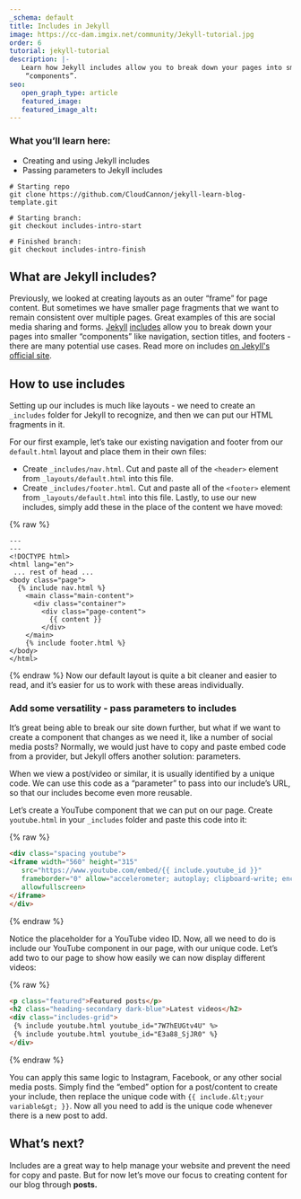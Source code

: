 ```yaml
---
_schema: default
title: Includes in Jekyll
image: https://cc-dam.imgix.net/community/Jekyll-tutorial.jpg
order: 6
tutorial: jekyll-tutorial
description: |-
   Learn how Jekyll includes allow you to break down your pages into smaller
    “components”.
seo:
   open_graph_type: article
   featured_image:
   featured_image_alt:
---
```

### What you’ll learn here:

* Creating and using Jekyll includes
* Passing parameters to Jekyll includes

```shell
# Starting repo
git clone https://github.com/CloudCannon/jekyll-learn-blog-template.git

# Starting branch:
git checkout includes-intro-start

# Finished branch:
git checkout includes-intro-finish
```

## What are Jekyll includes?

Previously, we looked at creating layouts as an outer “frame” for page content. But sometimes we have smaller page fragments that we want to remain consistent over multiple pages. Great examples of this are social media sharing and forms. <a target="_blank" rel="noopener" href="https://jekyllrb.com/docs/includes/">Jekyll</a>&nbsp;<a target="_blank" rel="noopener" href="https://jekyllrb.com/docs/includes/">includes</a>&nbsp;allow you to break down your pages into smaller “components” like navigation, section titles, and footers - there are many potential use cases. Read more on includes <a target="_blank" rel="noopener" href="https://jekyllrb.com/docs/includes/">on Jekyll's official site</a>.

## How to use includes

Setting up our includes is much like layouts - we need to create an `_includes` folder for Jekyll to recognize, and then we can put our HTML fragments in it.

For our first example, let’s take our existing navigation and footer from our `default.html` layout and place them in their own files:

* Create `_includes/nav.html`. Cut and paste all of the `<header>` element from `_layouts/default.html` into this file.
* Create `_includes/footer.html`. Cut and paste all of the `<footer>` element from `_layouts/default.html` into this file. Lastly, to use our new includes, simply add these in the place of the content we have moved:

{% raw %}
```plaintext
---
---
<!DOCTYPE html>
<html lang="en">
 ... rest of head ...
<body class="page">
  {% include nav.html %}
    <main class="main-content">
      <div class="container">
        <div class="page-content">
          {{ content }}
        </div>
    </main>
    {% include footer.html %}
</body>
</html>
```
{% endraw %} Now our default layout is quite a bit cleaner and easier to read, and it’s easier for us to work with these areas individually.

### Add some versatility - pass parameters to includes

It’s great being able to break our site down further, but what if we want to create a component that changes as we need it, like a number of social media posts? Normally, we would just have to copy and paste embed code from a provider, but Jekyll offers another solution: parameters.

When we view a post/video or similar, it is usually identified by a unique code. We can use this code as a “parameter” to pass into our include’s URL, so that our includes become even more reusable.

Let’s create a YouTube component that we can put on our page. Create `youtube.html` in your `_includes` folder and paste this code into it:

{% raw %}
 ```html
<div class="spacing youtube">
<iframe width="560" height="315"
	src="https://www.youtube.com/embed/{{ include.youtube_id }}"
	frameborder="0" allow="accelerometer; autoplay; clipboard-write; encrypted-media; gyroscope; picture-in-picture"
	allowfullscreen>
</iframe>
</div>
```
{% endraw %}

Notice the placeholder for a YouTube video ID. Now, all we need to do is include our YouTube component in our page, with our unique code. Let’s add two to our page to show how easily we can now display different videos:

{% raw %}
 ```html
<p class="featured">Featured posts</p>
<h2 class="heading-secondary dark-blue">Latest videos</h2>
<div class="includes-grid">
  {% include youtube.html youtube_id="7W7hEUGtv4U" %>
  {% include youtube.html youtube_id="E3a88_SjJR0" %}
</div>
```
{% endraw %}

You can apply this same logic to Instagram, Facebook, or any other social media posts. Simply find the “embed” option for a post/content to create your include, then replace the unique code with `{{ include.&lt;your variable&gt; }}`. Now all you need to add is the unique code whenever there is a new post to add.

## What’s next?

Includes are a great way to help manage your website and prevent the need for copy and paste. But for now let’s move our focus to creating content for our blog through **posts.**